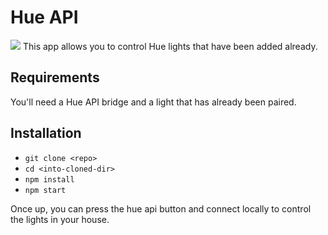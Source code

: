 # Hue API
<img src="https://i.imgur.com/9C44hEF.png">
This app allows you to control Hue lights that have been added already.

## Requirements
You'll need a Hue API bridge and a light that has already been paired.

## Installation
* `git clone <repo>`
* `cd <into-cloned-dir>`
* `npm install`
* `npm start`

Once up, you can press the hue api button and connect locally to control the lights in your house.